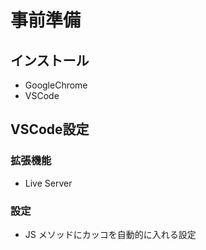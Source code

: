 
# 事前準備
## インストール
- GoogleChrome
- VSCode

## VSCode設定
### 拡張機能
- Live Server

### 設定
- JS メソッドにカッコを自動的に入れる設定
